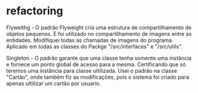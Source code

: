# refactoring

Flyweithg - 
            O padrão Flyweight cria uma estrutura de compartilhamento de objetos pequenos. E foi utilizado no compartilhamento de imagens entre as entidades.
            Modifiquei todas as chamadas de imagens do programa.
            Aplicado em todas as classes do Packge "/src/interfaces" e "/src/utils".
            
Singleton - 
           O padrão garante que uma classe tenha somente uma instância e fornece um ponto global de acesso para a mesma. Certificando que só teremos uma instância para classe ultilizada.
           Usei o padrão na classe "Cartão", onde também fiz as modificações, pois o sistema foi criado para apenas ultilizar um cartão por usuario.
           
